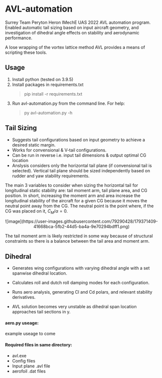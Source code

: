 # AVL-automation
Surrey Team Peryton Heron IMechE UAS 2022 AVL automation program. Enabled automatic tail sizing based on input aircraft geometry, and investigation of dihedral angle effects on stability and aerodynamic performance. 

A lose wrapping of the vortex lattice method AVL provides a means of scripting these tools.

## Usage
1. Install python (tested on 3.9.5)
2. Install packages in requirements.txt
   >pip install -r requirements.txt
3. Run avl-automation.py from the command line. For help:
   >py avl-automation.py -h

## Tail Sizing
- Suggests tail configurations based on input geometry to achieve a desired static margin.
- Works for convensional & V-tail configurations.
- Can be run in reverse i.e. input tail dimensions & output optimal CG location
- Anslysis considers only the horizontal tail plane (if convensional tail is selected). Vertical tail plane should be sized independently based on rudder and yaw stability requirements.

The main 3 variables to consider when sizing the horizontal tail for longitudinal static stability are: tail moment arm, tail plane area, and CG position. In short, increasing the moment arm and area increase the longitudinal stability of the aircraft for a given CG because it moves the neutral point away from the CG. The neutral point is the point where, if the CG was placed on it, $C_M/\alpha=0$. 


<p align="center">
  ![image](https://user-images.githubusercontent.com/79290428/179371409-41668bca-5fb2-44d5-ba4a-9e70294bdff1.png)
</p>

The tail moment arm is likely restricted in some way because of structural constraints so there is a balance between the tail area and moment arm.

## Dihedral
- Generates wing configurations with varying dihedral angle with a set spanwise dihedral location. 
- Calculates roll and dutch roll damping modes for each configuration.
- Runs aero analysis, generating Cl and Cd polars, and relevant stability derivatives.

- AVL solution becomes very unstable as dihedral span location approaches tail sections in y.

#### aero.py useage:
example useage to come

#### Required files in same directory:
- avl.exe
- Config files
- Input plane .avl file
- aerofoil .dat files
